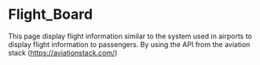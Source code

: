 # Flight_Board
This page display flight information similar to the system used in airports to display flight information to passengers. By using the API from the aviation stack (https://aviationstack.com/)
